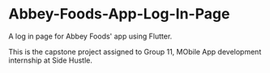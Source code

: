 # Abbey-Foods-App-Log-In-Page
A log in page for Abbey Foods' app using Flutter. 

This is the capstone project assigned to Group 11, MObile App development internship at Side Hustle.
